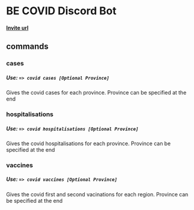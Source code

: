 # BE COVID Discord Bot

#### [Invite url](https://discord.com/api/oauth2/authorize?client_id=850835022768111648&permissions=317504&scope=bot)

## commands

### cases
##### Use: `=> covid cases [Optional Province]`
Gives the covid cases for each province.
Province can be specified at the end
### hospitalisations
##### Use: `=> covid hospitalisations [Optional Province]`
Gives the covid hospitalisations for each province.
Province can be specified at the end
### vaccines
##### Use: `=> covid vaccines [Optional Province]`
Gives the covid first and second vacinations for each region. Province can be specified at the end